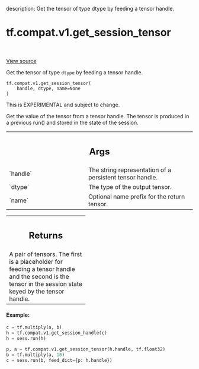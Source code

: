 description: Get the tensor of type dtype by feeding a tensor handle.

<div itemscope itemtype="http://developers.google.com/ReferenceObject">
<meta itemprop="name" content="tf.compat.v1.get_session_tensor" />
<meta itemprop="path" content="Stable" />
</div>

# tf.compat.v1.get_session_tensor

<!-- Insert buttons and diff -->

<table class="tfo-notebook-buttons tfo-api nocontent" align="left">

</table>

<a target="_blank" class="external" href="/code/stable/tensorflow/python/ops/session_ops.py">View source</a>



Get the tensor of type `dtype` by feeding a tensor handle.


<pre class="devsite-click-to-copy prettyprint lang-py tfo-signature-link">
<code>tf.compat.v1.get_session_tensor(
    handle, dtype, name=None
)
</code></pre>



<!-- Placeholder for "Used in" -->

This is EXPERIMENTAL and subject to change.

Get the value of the tensor from a tensor handle. The tensor
is produced in a previous run() and stored in the state of the
session.

<!-- Tabular view -->
 <table class="responsive fixed orange">
<colgroup><col width="214px"><col></colgroup>
<tr><th colspan="2"><h2 class="add-link">Args</h2></th></tr>

<tr>
<td>
`handle`<a id="handle"></a>
</td>
<td>
The string representation of a persistent tensor handle.
</td>
</tr><tr>
<td>
`dtype`<a id="dtype"></a>
</td>
<td>
The type of the output tensor.
</td>
</tr><tr>
<td>
`name`<a id="name"></a>
</td>
<td>
Optional name prefix for the return tensor.
</td>
</tr>
</table>



<!-- Tabular view -->
 <table class="responsive fixed orange">
<colgroup><col width="214px"><col></colgroup>
<tr><th colspan="2"><h2 class="add-link">Returns</h2></th></tr>
<tr class="alt">
<td colspan="2">
A pair of tensors. The first is a placeholder for feeding a
tensor handle and the second is the tensor in the session state
keyed by the tensor handle.
</td>
</tr>

</table>



#### Example:



```python
c = tf.multiply(a, b)
h = tf.compat.v1.get_session_handle(c)
h = sess.run(h)

p, a = tf.compat.v1.get_session_tensor(h.handle, tf.float32)
b = tf.multiply(a, 10)
c = sess.run(b, feed_dict={p: h.handle})
```
